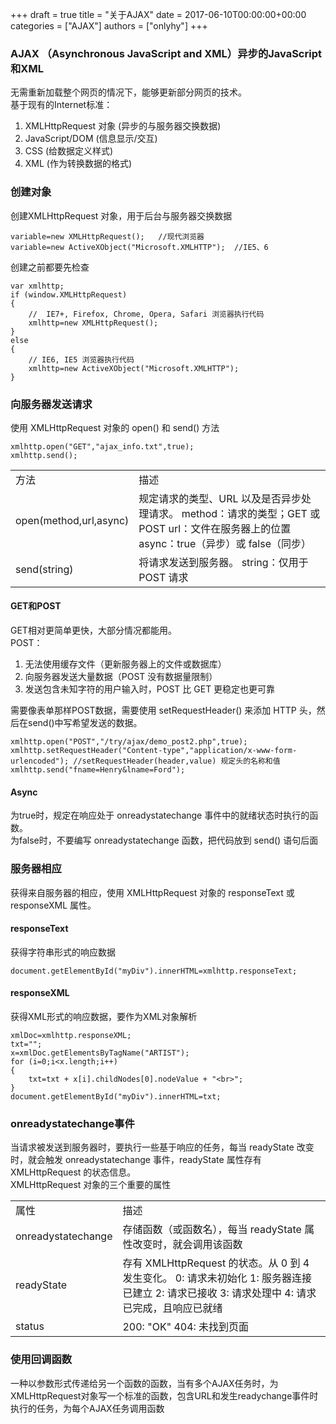 +++
draft = true
title = "关于AJAX"
date = 2017-06-10T00:00:00+00:00
categories = ["AJAX"]
authors = ["onlyhy"]
+++

### AJAX （Asynchronous JavaScript and XML）异步的JavaScript和XML  
   无需重新加载整个网页的情况下，能够更新部分网页的技术。  
   基于现有的Internet标准：
   1. XMLHttpRequest 对象 (异步的与服务器交换数据)
   2. JavaScript/DOM (信息显示/交互)
   3. CSS (给数据定义样式)
   4. XML (作为转换数据的格式)  

### 创建对象  
   创建XMLHttpRequest 对象，用于后台与服务器交换数据

    variable=new XMLHttpRequest();   //现代浏览器
    variable=new ActiveXObject("Microsoft.XMLHTTP");  //IE5、6  

   创建之前都要先检查  

    var xmlhttp;
    if (window.XMLHttpRequest)
    {
        //  IE7+, Firefox, Chrome, Opera, Safari 浏览器执行代码
        xmlhttp=new XMLHttpRequest();
    }
    else
    {
        // IE6, IE5 浏览器执行代码
        xmlhttp=new ActiveXObject("Microsoft.XMLHTTP");
    }  

### 向服务器发送请求  
   使用 XMLHttpRequest 对象的 open() 和 send() 方法  

    xmlhttp.open("GET","ajax_info.txt",true);
    xmlhttp.send();  

<table>
<tr>
    <td>方法</td>
    <td>描述</td>
</tr>
<tr><td>open(method,url,async)</td>
    <td>  
    规定请求的类型、URL 以及是否异步处理请求。  
    method：请求的类型；GET 或 POST  
    url：文件在服务器上的位置  
    async：true（异步）或 false（同步）  
    </td>
    </tr>
<tr><td>send(string)</td>
    <td>  
    将请求发送到服务器。  
    string：仅用于 POST 请求  
    </td></tr>
</table>

#### GET和POST  
   GET相对更简单更快，大部分情况都能用。  
   POST：
   1. 无法使用缓存文件（更新服务器上的文件或数据库）  
   2. 向服务器发送大量数据（POST 没有数据量限制）  
   3. 发送包含未知字符的用户输入时，POST 比 GET 更稳定也更可靠
   
需要像表单那样POST数据，需要使用 setRequestHeader() 来添加 HTTP 头，然后在send()中写希望发送的数据。  

    xmlhttp.open("POST","/try/ajax/demo_post2.php",true);
    xmlhttp.setRequestHeader("Content-type","application/x-www-form-urlencoded"); //setRequestHeader(header,value) 规定头的名称和值
    xmlhttp.send("fname=Henry&lname=Ford");  


#### Async  
   为true时，规定在响应处于 onreadystatechange 事件中的就绪状态时执行的函数。  
   为false时，不要编写 onreadystatechange 函数，把代码放到 send() 语句后面  

### 服务器相应   
   获得来自服务器的相应，使用 XMLHttpRequest 对象的 responseText 或 responseXML 属性。  

#### responseText  
   获得字符串形式的响应数据  

    document.getElementById("myDiv").innerHTML=xmlhttp.responseText;

#### responseXML  
   获得XML形式的响应数据，要作为XML对象解析  

    xmlDoc=xmlhttp.responseXML;
    txt="";
    x=xmlDoc.getElementsByTagName("ARTIST");
    for (i=0;i<x.length;i++)
    {
        txt=txt + x[i].childNodes[0].nodeValue + "<br>";
    }
    document.getElementById("myDiv").innerHTML=txt;


### onreadystatechange事件  
   当请求被发送到服务器时，要执行一些基于响应的任务，每当 readyState 改变时，就会触发 onreadystatechange 事件，readyState 属性存有 XMLHttpRequest 的状态信息。  
   XMLHttpRequest 对象的三个重要的属性
<table>
    <tr>
        <td>属性</td>
        <td>描述</td>
    </tr>
    <tr>
        <td>onreadystatechange</td>
        <td>存储函数（或函数名），每当 readyState 属性改变时，就会调用该函数</td>
    </tr>
    <tr>
        <td>readyState</td>
        <td>
        存有 XMLHttpRequest 的状态。从 0 到 4 发生变化。  
        0: 请求未初始化  
        1: 服务器连接已建立  
        2: 请求已接收  
        3: 请求处理中  
        4: 请求已完成，且响应已就绪</td>
    </tr>
    <tr>
        <td>status</td>
        <td>
        200: "OK"  
        404: 未找到页面</td>
    </tr>
</table>  

### 使用回调函数  
   一种以参数形式传递给另一个函数的函数，当有多个AJAX任务时，为XMLHttpRequest对象写一个标准的函数，包含URL和发生readychange事件时执行的任务，为每个AJAX任务调用函数





   



